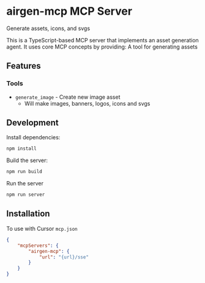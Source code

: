 # airgen-mcp MCP Server

Generate assets, icons, and svgs

This is a TypeScript-based MCP server that implements an asset generation agent. It uses core MCP concepts by providing: A tool for generating assets

## Features

### Tools
- `generate_image` - Create new image asset
  - Will make images, banners, logos, icons and svgs

## Development

Install dependencies:
```bash
npm install
```

Build the server:
```bash
npm run build
```

Run the server
```bash
npm run server
```

## Installation

To use with Cursor `mcp.json`

```json
{ 
    "mcpServers": {
        "airgen-mcp": {
            "url": "{url}/sse"
        }
    }
}
```

